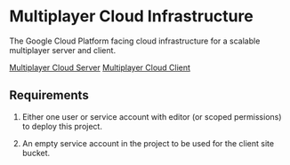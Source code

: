 # Multiplayer Cloud Infrastructure

The Google Cloud Platform facing cloud infrastructure for a scalable multiplayer server and client.

[Multiplayer Cloud Server](https://github.com/jcolemorrison/multiplayer-cloud-server)
[Multiplayer Cloud Client](https://github.com/jcolemorrison/multiplayer-cloud-client)

## Requirements

1. Either one user or service account with editor (or scoped permissions) to deploy this project.

2. An empty service account in the project to be used for the client site bucket.